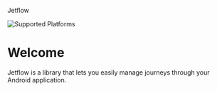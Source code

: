 Jetflow

<!-- Library Information -->
![Supported Platforms](https://img.shields.io/badge/platform-android-lightgrey)

# Welcome

Jetflow is a library that lets you easily manage journeys through your Android application.
